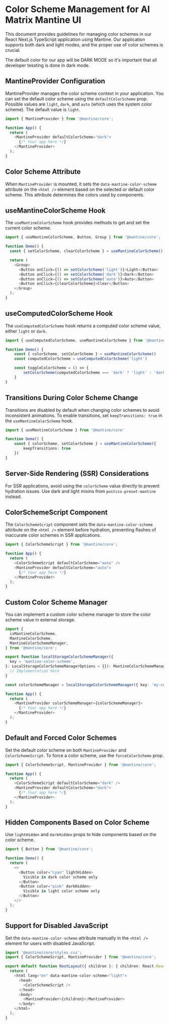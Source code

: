 # Color Scheme Management for AI Matrix Mantine UI

This document provides guidelines for managing color schemes in our React Next.js TypeScript application using Mantine. Our application supports both dark and light modes, and the proper use of color schemes is crucial.

The default color for our app will be DARK MODE so it's important that all developer tessting is done in dark mode.

## MantineProvider Configuration

MantineProvider manages the color scheme context in your application. You can set the default color scheme using the `defaultColorScheme` prop. Possible values are `light`, `dark`, and `auto` (which uses the system color scheme). The default value is `light`.

```typescript
import { MantineProvider } from '@mantine/core';

function App() {
  return (
    <MantineProvider defaultColorScheme="dark">
      {/* Your app here */}
    </MantineProvider>
  );
}
```

## Color Scheme Attribute

When `MantineProvider` is mounted, it sets the `data-mantine-color-scheme` attribute on the `<html />` element based on the selected or default color scheme. This attribute determines the colors used by components.

## useMantineColorScheme Hook

The `useMantineColorScheme` hook provides methods to get and set the current color scheme.

```typescript
import { useMantineColorScheme, Button, Group } from '@mantine/core';

function Demo() {
  const { setColorScheme, clearColorScheme } = useMantineColorScheme();

  return (
    <Group>
      <Button onClick={() => setColorScheme('light')}>Light</Button>
      <Button onClick={() => setColorScheme('dark')}>Dark</Button>
      <Button onClick={() => setColorScheme('auto')}>Auto</Button>
      <Button onClick={clearColorScheme}>Clear</Button>
    </Group>
  );
}
```

## useComputedColorScheme Hook

The `useComputedColorScheme` hook returns a computed color scheme value, either `light` or `dark`.

```typescript
import { useComputedColorScheme, useMantineColorScheme } from '@mantine/core'

function Demo() {
    const { colorScheme, setColorScheme } = useMantineColorScheme()
    const computedColorScheme = useComputedColorScheme('light')

    const toggleColorScheme = () => {
        setColorScheme(computedColorScheme === 'dark' ? 'light' : 'dark')
    }
}
```

## Transitions During Color Scheme Change

Transitions are disabled by default when changing color schemes to avoid inconsistent animations. To enable transitions, set `keepTransitions: true` in the `useMantineColorScheme` hook.

```typescript
import { useMantineColorScheme } from '@mantine/core'

function Demo() {
    const { colorScheme, setColorScheme } = useMantineColorScheme({
        keepTransitions: true
    })
}
```

## Server-Side Rendering (SSR) Considerations

For SSR applications, avoid using the `colorScheme` value directly to prevent hydration issues. Use dark and light mixins from `postcss-preset-mantine` instead.

## ColorSchemeScript Component

The `ColorSchemeScript` component sets the `data-mantine-color-scheme` attribute on the `<html />` element before hydration, preventing flashes of inaccurate color schemes in SSR applications.

```typescript
import { ColorSchemeScript } from '@mantine/core';

function App() {
  return (
    <ColorSchemeScript defaultColorScheme="auto" />
    <MantineProvider defaultColorScheme="auto">
      {/* Your app here */}
    </MantineProvider>
  );
}
```

## Custom Color Scheme Manager

You can implement a custom color scheme manager to store the color scheme value in external storage.

```typescript
import {
  isMantineColorScheme,
  MantineColorScheme,
  MantineColorSchemeManager,
} from '@mantine/core';

export function localStorageColorSchemeManager({
  key = 'mantine-color-scheme',
}: LocalStorageColorSchemeManagerOptions = {}): MantineColorSchemeManager {
  // Implementation here
}

const colorSchemeManager = localStorageColorSchemeManager({ key: 'my-color-scheme' });

function App() {
  return (
    <MantineProvider colorSchemeManager={colorSchemeManager}>
      {/* Your app here */}
    </MantineProvider>
  );
}
```

## Default and Forced Color Schemes

Set the default color scheme on both `MantineProvider` and `ColorSchemeScript`. To force a color scheme, use the `forceColorScheme` prop.

```typescript
import { ColorSchemeScript, MantineProvider } from '@mantine/core';

function App() {
  return (
    <ColorSchemeScript defaultColorScheme="dark" />
    <MantineProvider defaultColorScheme="dark">
      {/* Your app here */}
    </MantineProvider>
  );
}
```

## Hidden Components Based on Color Scheme

Use `lightHidden` and `darkHidden` props to hide components based on the color scheme.

```typescript
import { Button } from '@mantine/core';

function Demo() {
  return (
    <>
      <Button color="cyan" lightHidden>
        Visible in dark color scheme only
      </Button>
      <Button color="pink" darkHidden>
        Visible in light color scheme only
      </Button>
    </>
  );
}
```

## Support for Disabled JavaScript

Set the `data-mantine-color-scheme` attribute manually in the `<html />` element for users with disabled JavaScript.

```typescript
import '@mantine/core/styles.css';
import { ColorSchemeScript, MantineProvider } from '@mantine/core';

export default function RootLayout({ children }: { children: React.ReactNode }) {
  return (
    <html lang="en" data-mantine-color-scheme="light">
      <head>
        <ColorSchemeScript />
      </head>
      <body>
        <MantineProvider>{children}</MantineProvider>
      </body>
    </html>
  );
}
```
